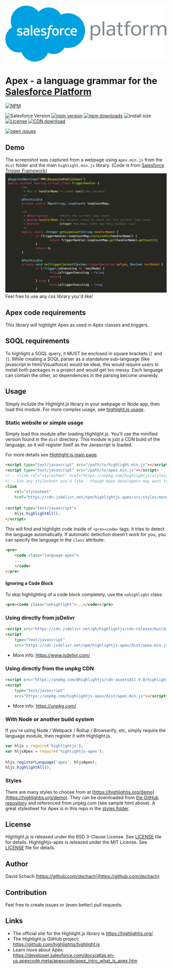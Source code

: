 ![](./assets/salesforce_platform.png)

# Apex - a language grammar for the [Salesforce Platform](https://developer.salesforce.com)

[![NPM](https://nodei.co/npm/highlightjs-apex.png)](https://www.npmjs.com/package/highlightjs-apex)

![Salesforce Version](https://img.shields.io/badge/Spring_'24-0d9dda?style=flat&logo=salesforce&logoColor=white&label=Salesforce%20Release)
[![npm version](https://img.shields.io/npm/v/highlightjs-apex)](https://www.npmjs.com/package/highlightjs-apex)
[![npm downloads](https://img.shields.io/npm/dt/highlightjs-apex)](https://www.npmjs.com/package/highlightjs-apex)
![install size](https://badgen.net/packagephobia/install/highlightjs-apex)
[![License](https://img.shields.io/github/license/highlightjs/highlightjs-apex)](https://github.com/highlightjs/highlightjs-apex/blob/main/LICENSE.md)
[![CDN download](https://badgen.net/badge/jsDelivr/download/blue?icon=jsdelivr)](https://cdn.jsdelivr.net/npm/highlightjs-apex/dist/apex.min.js)

<!-- [![jsDelivr CDN downloads](https://badgen.net/jsdelivr/hits/gh/highlightjs/highlightjs-apex?label=jsDelivr+CDN&color=purple)](https://www.jsdelivr.com/package/gh/highlightjs/highlightjs-apex) -->

[![open issues](https://badgen.net/github/open-issues/highlightjs/highlightjs-apex?label=issues)](https://github.com/highlightjs/highlightjs-apex/issues)

## Demo

The screenshot was captured from a webpage using `apex.min.js` from the `dist` folder and the main `highlight.min.js` library.
(Code is from [Salesforce Trigger Framework](https://dschach.github.io/salesforce-trigger-framework/))
![Demo](assets/ApexHighlighting.png)
Feel free to use any css library you'd like!

## Apex code requirements

This library will highlight Apex as used in Apex classes and triggers.

## SOQL requirements

To highlight a SOQL query, it MUST be enclosed in square brackets (`[` and `]`). While creating a SOQL parser as a standalone sub-language (like javascript in html/Visualforce) would be ideal, this would require users to install both packages in a project and would get too messy. Each language can contain the other, so dependencies in the parsing become unwieldy.

## Usage

Simply include the Highlight.js library in your webpage or Node app, then load this module. For more complex usage, see [highlight.js usage](https://github.com/highlightjs/highlight.js#basic-usage).

### Static website or simple usage

Simply load this module after loading Highlight.js. You'll use the minified version found in the `dist` directory. This module is just a CDN build of the language, so it will register itself as the Javascript is loaded.

For more details see [Highlight.js main page](https://github.com/highlightjs/highlight.js#highlightjs).

```html
<script type="text/javascript" src="/path/to/highlight.min.js"></script>
<script type="text/javascript" src="/path/to/apex.min.js"></script>
<!-- <link rel="stylesheet" href="https://unpkg.com/highlightjs/styles/vs.css" /> -->
<!-- Use any stylesheet you'd like - though Apex developers may want to use the custom theme based on MavensMate's Monokai -->
<link
	rel="stylesheet"
	href="https://cdn.jsdelivr.net/npm/highlightjs-apex/src/styles/monokai-sublime-apex.css" />

<script type="text/javascript">
	hljs.highlightAll();
</script>
```

This will find and highlight code inside of `<pre><code>` tags; it tries to detect the language automatically. If automatic detection doesn’t work for you, you can specify the language in the `class` attribute:

```html
<pre>
    <code class="language-apex">
    ...
    </code>
</pre>
```

#### Ignoring a Code Block

To skip highlighting of a code block completely, use the `nohighlight` class:

```html
<pre><code class="nohighlight">...</code></pre>
```

### Using directly from jsDelivr

```html
<script src="https://cdn.jsdelivr.net/gh/highlightjs/cdn-release/build/highlight.min.js"></script>
<script
	type="text/javascript"
	src="https://cdn.jsdelivr.net/npm/highlightjs-apex/dist/apex.min.js"></script>
```

- More info: <https://www.jsdelivr.com/>

### Using directly from the unpkg CDN

```html
<script src="https://unpkg.com/@highlightjs/cdn-assets@11.9.0/highlight.min.js"></script>
<script
	type="text/javascript"
	src="https://unpkg.com/highlightjs-apex/dist/apex.min.js"></script>
```

- More info: <https://unpkg.com/>

### With Node or another build system

If you're using Node / Webpack / Rollup / Browserify, etc, simply require the language module, then register it with Highlight.js.

```javascript
var hljs = require('highlightjs');
var hljsApex = require('highlightjs-apex');

hljs.registerLanguage('apex', hljsApex);
hljs.highlightAll();
```

### Styles

There are many styles to choose from at [https://highlightjs.org/demo](https://highlightjs.org/demo). They can be downloaded from [the GitHub repository](https://github.com/highlightjs/highlight.js/tree/main/src/styles) and referenced from unpkg.com (see sample html above).
A great stylesheet for Apex is in this repo in the [styles folder](https://github.com/highlightjs/highlightjs-apex/tree/main/src/styles).

## License

Highlight.js is released under the BSD 3-Clause License. See [LICENSE](https://github.com/highlightjs/highlight.js/blob/main/LICENSE) file for details.
Highlightjs-apex is released under the MIT License. See [LICENSE](/LICENSE.md) file for details.

## Author

David Schach [https://github.com/dschach](https://github.com/dschach)

## Contribution

Feel free to create issues or (even better) pull requests.

## Links

- The official site for the Highlight.js library is <https://highlightjs.org/>.
- The Highlight.js GitHub project: <https://github.com/highlightjs/highlight.js>
- Learn more about Apex: <https://developer.salesforce.com/docs/atlas.en-us.apexcode.meta/apexcode/apex_intro_what_is_apex.htm>

